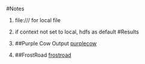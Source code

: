 #Notes
  1.  file:/// for local file
  2.  if context not set to local, hdfs as default
#Results

  1.  ##Purple Cow Output
    [purplecow](./purplecow_result.txt) 
  2.  ##FrostRoad
    [frostroad](./frostroad_result.txt)
